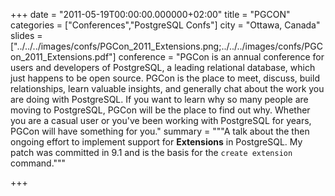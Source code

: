 +++
date = "2011-05-19T00:00:00.000000+02:00"
title = "PGCON"
categories = ["Conferences","PostgreSQL Confs"]
city = "Ottawa, Canada"
slides = ["../../../images/confs/PGCon_2011_Extensions.png;../../../images/confs/PGCon_2011_Extensions.pdf"]
conference = "PGCon is an annual conference for users and developers of PostgreSQL, a leading relational database, which just happens to be open source. PGCon is the place to meet, discuss, build relationships, learn valuable insights, and generally chat about the work you are doing with PostgreSQL. If you want to learn why so many people are moving to PostgreSQL, PGCon will be the place to find out why. Whether you are a casual user or you've been working with PostgreSQL for years, PGCon will have something for you."
summary = """A talk about the then ongoing effort to implement support for **Extensions** in PostgreSQL. My patch was committed in 9.1 and is the basis for the `create extension` command."""

+++
